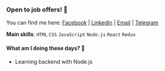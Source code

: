 ### Open to job offers! 🤝

You can find me here: [Facebook](https://www.facebook.com/siniiitsa) |
[LinkedIn](https://www.linkedin.com/in/siniiitsa) |
[Email](mailto:siniiitsa@gmail.com) |
[Telegram](https://t.me/siniiitsa)

**Main skills**: `HTML` `CSS` `JavaScript` `Node.js` `React` `Redux`

#### What am I doing these days? 🤔

- Learning backend with Node.js
